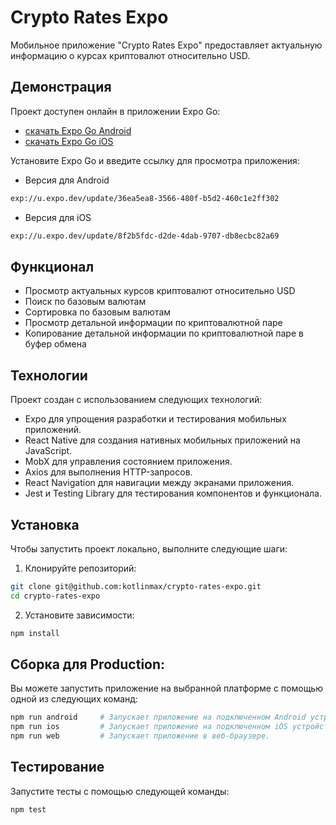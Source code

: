 # Crypto Rates Expo

Мобильное приложение "Crypto Rates Expo" предоставляет актуальную информацию о курсах криптовалют относительно USD.

## Демонстрация

Проект доступен онлайн в приложении Expo Go:

- [скачать Expo Go Android](https://play.google.com/store/apps/details?id=host.exp.exponent&referrer=www)
- [скачать Expo Go iOS](https://itunes.apple.com/app/apple-store/id982107779)

Установите Expo Go и введите ссылку для просмотра приложения:

- Версия для Android

```bash
exp://u.expo.dev/update/36ea5ea8-3566-480f-b5d2-460c1e2ff302
```

- Версия для iOS

```bash
exp://u.expo.dev/update/8f2b5fdc-d2de-4dab-9707-db8ecbc82a69
```

## Функционал

- Просмотр актуальных курсов криптовалют относительно USD
- Поиск по базовым валютам
- Сортировка по базовым валютам
- Просмотр детальной информации по криптовалютной паре
- Копирование детальной информации по криптовалютной паре в буфер обмена

## Технологии

Проект создан с использованием следующих технологий:

- Expo для упрощения разработки и тестирования мобильных приложений.
- React Native для создания нативных мобильных приложений на JavaScript.
- MobX для управления состоянием приложения.
- Axios для выполнения HTTP-запросов.
- React Navigation для навигации между экранами приложения.
- Jest и Testing Library для тестирования компонентов и функционала.

## Установка

Чтобы запустить проект локально, выполните следующие шаги:

1. Клонируйте репозиторий:

```bash
git clone git@github.com:kotlinmax/crypto-rates-expo.git
cd crypto-rates-expo
```

2. Установите зависимости:

```bash
npm install
```

## Сборка для Production:

Вы можете запустить приложение на выбранной платформе с помощью одной из следующих команд:

```bash
npm run android     # Запускает приложение на подключенном Android устройстве или эмуляторе.
npm run ios         # Запускает приложение на подключенном iOS устройстве или симуляторе (только Mac).
npm run web         # Запускает приложение в веб-браузере.
```

## Тестирование

Запустите тесты с помощью следующей команды:

```bash
npm test
```
